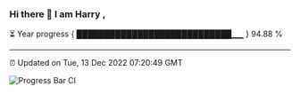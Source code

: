 ### Hi there 👋 I am Harry , 

⏳ Year progress { ████████████████████████████▁▁ } 94.88 %

---

⏰ Updated on Tue, 13 Dec 2022 07:20:49 GMT

![Progress Bar CI](https://github.com/duykhang68/duykhang68/workflows/Progress%20Bar%20CI/badge.svg)
